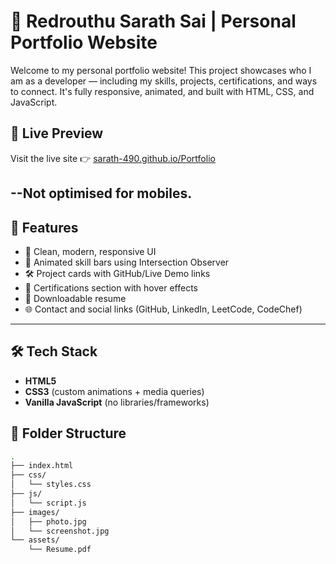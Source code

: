 # 💼 Redrouthu Sarath Sai | Personal Portfolio Website

Welcome to my personal portfolio website! This project showcases who I am as a developer — including my skills, projects, certifications, and ways to connect. It's fully responsive, animated, and built with HTML, CSS, and JavaScript.



## 🚀 Live Preview

Visit the live site 👉 [sarath-490.github.io/Portfolio](https://sarath-490.github.io/Portfolio)

--Not optimised for mobiles.
---

## 📂 Features

- 🎯 Clean, modern, responsive UI
- 📌 Animated skill bars using Intersection Observer
- 🛠️ Project cards with GitHub/Live Demo links
- 📜 Certifications section with hover effects
- 📄 Downloadable resume
- 🌐 Contact and social links (GitHub, LinkedIn, LeetCode, CodeChef)

---

## 🛠 Tech Stack

- **HTML5**
- **CSS3** (custom animations + media queries)
- **Vanilla JavaScript** (no libraries/frameworks)


## 📁 Folder Structure

```bash
.
├── index.html
├── css/
│   └── styles.css
├── js/
│   └── script.js
├── images/
│   ├── photo.jpg
│   └── screenshot.jpg
└── assets/
    └── Resume.pdf
